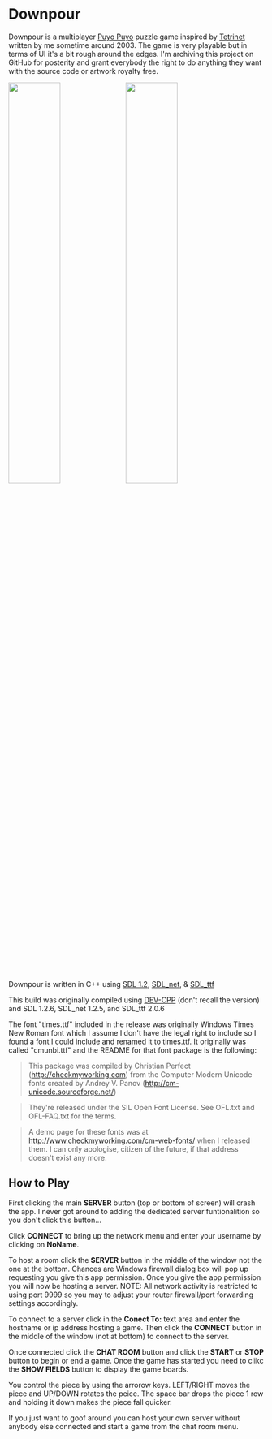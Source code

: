 # Downpour

Downpour is a multiplayer [Puyo Puyo](https://en.wikipedia.org/wiki/Puyo_Puyo) puzzle game inspired by [Tetrinet](https://en.wikipedia.org/wiki/TetriNET) written by me sometime around 2003. The game is very playable but in terms of UI it's a bit rough around the edges. I'm archiving this project on GitHub for posterity and grant everybody the right to do anything they want with the source code or artwork royalty free. 

<img src="https://user-images.githubusercontent.com/5240185/40891432-daa41d4a-674a-11e8-98f1-b15cc85c2725.jpg" width="45%"></img>
<img src="https://user-images.githubusercontent.com/5240185/40891433-dab0adda-674a-11e8-83ee-270046f6d26a.jpg" width="45%"></img>

Downpour is written in C++ using [SDL 1.2](https://www.libsdl.org/download-1.2.php), [SDL_net](https://www.libsdl.org/projects/SDL_net/release-1.2.html), & [SDL_ttf](https://www.libsdl.org/projects/SDL_ttf/release-1.2.html)

This build was originally compiled using [DEV-CPP](https://en.wikipedia.org/wiki/Dev-C%2B%2B) (don't recall the version) and SDL 1.2.6, SDL_net 1.2.5, and SDL_ttf 2.0.6

The font "times.ttf" included in the release was originally Windows Times New Roman font which I assume I don't have the legal right to include so I found a font I could include and renamed it to times.ttf. It originally was called "cmunbi.ttf" and the README for that font package is the following:

>This package was compiled by Christian Perfect (http://checkmyworking.com) from the Computer Modern Unicode fonts created by Andrey V. Panov (http://cm-unicode.sourceforge.net/)

> They're released under the SIL Open Font License. See OFL.txt and OFL-FAQ.txt for the terms.

>A demo page for these fonts was at http://www.checkmyworking.com/cm-web-fonts/ when I released them. I can only apologise, citizen of the future, if that address doesn't exist any more. 

## How to Play

First clicking the main **SERVER** button (top or bottom of screen) will crash the app. I never got around to adding the dedicated server funtionalition so you don't click this button... 

Click **CONNECT** to bring up the network menu and enter your username by clicking on **NoName**. 

To host a room click the **SERVER** button in the middle of the window not the one at the bottom. Chances are Windows firewall dialog box will pop up requesting you give this app permission. Once you give the app permission you will now be hosting a server. NOTE: All network activity is restricted to using port 9999 so you may to adjust your router firewall/port forwarding settings accordingly.

To connect to a server click in the **Conect To:** text area and enter the hostname or ip address hosting a game. Then click the **CONNECT** button in the middle of the window (not at bottom) to connect to the server. 

Once connected click the **CHAT ROOM** button and click the **START** or **STOP** button to begin or end a game. Once the game has started you need to clikc the **SHOW FIELDS** button to display the game boards.

You control the piece by using the arrorow keys. LEFT/RIGHT moves the piece and UP/DOWN rotates the peice. The space bar drops the piece 1 row and holding it down makes the piece fall quicker.

If you just want to goof around you can host your own server without anybody else connected and start a game from the chat room menu.
